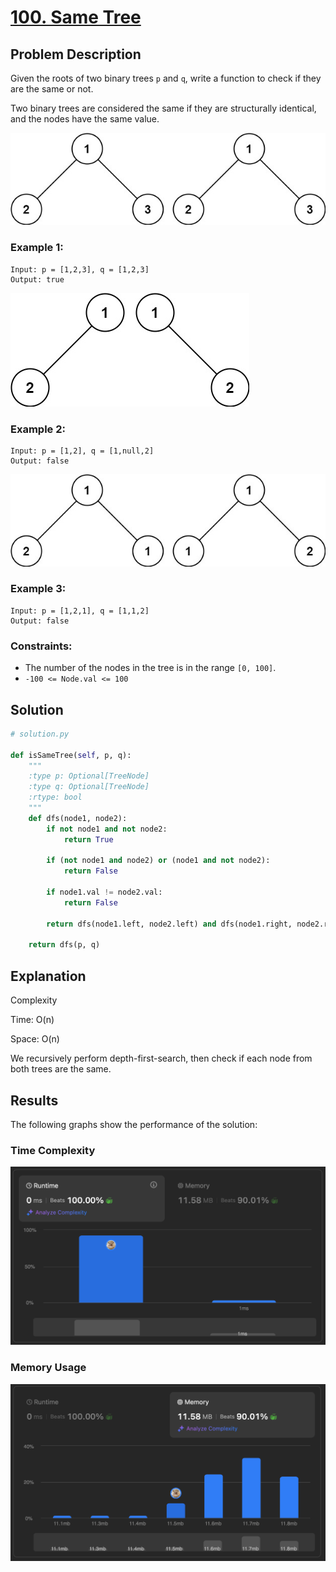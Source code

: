 # [100. Same Tree](https://leetcode.com/problems/same-tree/description/)


## Problem Description

Given the roots of two binary trees `p` and `q`, write a function to check if they are the same or not.

Two binary trees are considered the same if they are structurally identical, and the nodes have the same value.

![Description 1](./desc1.png)

### Example 1:
```plaintext
Input: p = [1,2,3], q = [1,2,3]
Output: true

```
![Description 2](./desc2.png)

### Example 2:
```plaintext
Input: p = [1,2], q = [1,null,2]
Output: false
```
![Description 3](./desc3.png)

### Example 3:
```plaintext
Input: p = [1,2,1], q = [1,1,2]
Output: false
```

### Constraints:
- The number of the nodes in the tree is in the range `[0, 100]`.
- `-100 <= Node.val <= 100`


## Solution

```python
# solution.py

def isSameTree(self, p, q):
    """
    :type p: Optional[TreeNode]
    :type q: Optional[TreeNode]
    :rtype: bool
    """
    def dfs(node1, node2):
        if not node1 and not node2:
            return True
        
        if (not node1 and node2) or (node1 and not node2):
            return False
        
        if node1.val != node2.val:
            return False
        
        return dfs(node1.left, node2.left) and dfs(node1.right, node2.right)

    return dfs(p, q)
```

## Explanation
Complexity

Time: O(n)

Space: O(n)

We recursively perform depth-first-search, then check if each node from both trees are the same.

## Results

The following graphs show the performance of the solution:

### Time Complexity
![Time Complexity](./time.png)

### Memory Usage
![Memory Usage](./space.png)